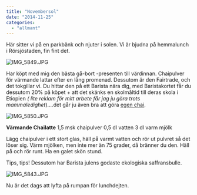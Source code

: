 ```yaml
---
title: "Novembersol"
date: "2014-11-25"
categories: 
  - "allmant"
---
```


Här sitter vi på en parkbänk och njuter i solen. Vi är bjudna på hemmalunch i Rörsjöstaden, fin fint det.  

![IMG_5849.JPG](/static/img/IMG_5849.jpg)

Har köpt med mig den bästa gå-bort -presenten till värdinnan. Chaipulver för värmande lattar efter en lång promenad. Dessutom är den Fairtrade, och det tokgillar vi. Du hittar den på ett Barista nära dig, med Baristakortet får du dessutom 20% på köpet + att det skänks en skolmåltid till deras skola i Etiopien _( lite reklam för mitt arbete får jag ju göra trots mammaledighet_)....det går ju även bra att göra [egen chai](/posts/akta-indisk-chai/).  
  
![IMG_5850.JPG](/static/img/IMG_5850.jpg)

**Värmande Chailatte** 1,5 msk chaipulver 0,5 dl vatten 3 dl varm mjölk

Lägg chaipulver i ett stort glas, häll på varmt vatten och rör ut pulvret så det löser sig. Värm mjölken, men inte mer än 75 grader, då bränner du den. Häll på och rör runt. Ha en galet skön stund.

Tips, tips! Dessutom har Barista julens godaste ekologiska saffransbulle.  
  
![IMG_5843.JPG](/static/img/IMG_5843.jpg)

Nu är det dags att lyfta på rumpan för lunchdejten.
